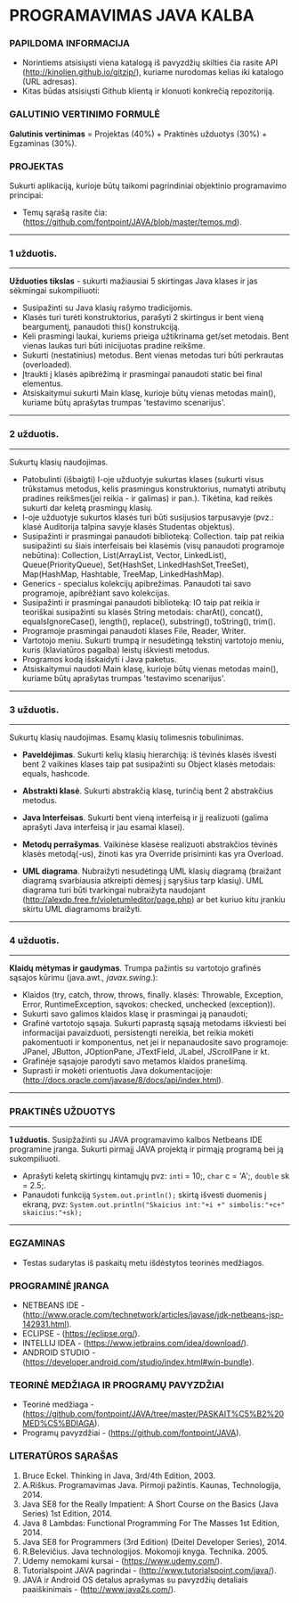 # PROGRAMAVIMAS JAVA KALBA 

### PAPILDOMA INFORMACIJA

- Norintiems atsisiųsti viena katalogą iš pavyzdžių skilties čia rasite API (http://kinolien.github.io/gitzip/), kuriame nurodomas kelias iki katalogo (URL adresas).
- Kitas būdas atsisiųsti Github klientą ir klonuoti konkrečią repozitoriją. 

### GALUTINIO VERTINIMO FORMULĖ

**Galutinis vertinimas** = Projektas (40%) + Praktinės užduotys (30%) + Egzaminas (30%).


### PROJEKTAS  

Sukurti aplikaciją, kurioje būtų taikomi pagrindiniai objektinio programavimo principai:
- Temų sąrašą rasite čia: (https://github.com/fontpoint/JAVA/blob/master/temos.md).

___

### 1 užduotis.
___
**Užduoties tikslas** - sukurti mažiausiai 5 skirtingas Java klases ir jas sėkmingai sukompiliuoti: 
- Susipažinti su Java klasių rašymo tradicijomis.
- Klasės turi turėti konstruktorius, parašyti 2 skirtingus ir bent vieną beargumentį, panaudoti this() konstrukciją.
- Keli prasmingi laukai, kuriems prieiga užtikrinama get/set metodais. Bent vienas laukas turi būti inicijuotas pradine reikšme.
- Sukurti (nestatinius) metodus. Bent vienas metodas turi būti perkrautas (overloaded).
- Įtraukti į klasės apibrėžimą ir prasmingai panaudoti static bei final elementus.
- Atsiskaitymui sukurti Main klasę, kurioje būtų vienas metodas main(), kuriame būtų aprašytas trumpas 'testavimo scenarijus'.

___

### 2 užduotis.
___
Sukurtų klasių naudojimas.
- Patobulinti (išbaigti) I-oje užduotyje sukurtas klases (sukurti visus trūkstamus metodus, kelis prasmingus konstruktorius, 
  numatyti atributų pradines reikšmes(jei reikia - ir galimas) ir pan.). Tikėtina, kad reikės sukurti dar keletą prasmingų klasių.
- I-oje užduotyje sukurtos klasės turi būti susijusios tarpusavyje 
  (pvz.: klasė Auditorija talpina savyje klasės Studentas objektus).
- Susipažinti ir prasmingai panaudoti biblioteką: Collection.
  taip pat reikia susipažinti su šiais interfeisais bei klasėmis (visų panaudoti programoje nebūtina):
  Collection, List(ArrayList, Vector, LinkedList), Queue(PriorityQueue), Set(HashSet, LinkedHashSet,TreeSet), Map(HashMap, Hashtable, TreeMap, LinkedHashMap).
- Generics - specialus kolekcijų apibrežimas. Panaudoti tai savo programoje, apibrėžiant savo kolekcijas.
- Susipažinti ir prasmingai panaudoti biblioteką: IO
  taip pat reikia ir teoriškai susipažinti su klasės String metodais: charAt(), concat(), equalsIgnoreCase(), length(), replace(), substring(), toString(), trim(). 
- Programoje prasmingai panaudoti klases File, Reader, Writer.
- Vartotojo meniu. Sukurti trumpą ir nesudėtingą tekstinį vartotojo meniu, kuris (klaviatūros pagalba) leistų iškviesti metodus. 
- Programos kodą išskaidyti i Java paketus.
- Atsiskaitymui naudoti Main klasę, kurioje būtų vienas metodas main(), kuriame būtų aprašytas trumpas 'testavimo scenarijus'.

___

### 3 užduotis.
___
Sukurtų klasių naudojimas. Esamų klasių tolimesnis tobulinimas.
- **Paveldėjimas**. Sukurti kelių klasių hierarchiją: iš tėvinės klasės išvesti bent 2 vaikines klases taip pat susipažinti su Object klasės metodais: equals, hashcode.
  
- **Abstrakti klasė**. Sukurti abstrakčią klasę, turinčią bent 2 abstrakčius metodus.

- **Java Interfeisas**. Sukurti bent vieną interfeisą ir jį realizuoti (galima aprašyti Java interfeisą ir jau esamai klasei).

- **Metodų perrašymas**. Vaikinėse klasėse realizuoti abstrakčios tėvinės klasės metodą(-us), žinoti kas yra Override prisiminti kas yra Overload.

- **UML diagrama**. Nubraižyti nesudėtingą UML klasių diagramą (braižant diagramą svarbiausia atkreipti dėmesį į sąryšius tarp klasių). UML diagrama turi būti tvarkingai nubraižyta naudojant (http://alexdp.free.fr/violetumleditor/page.php) ar bet kuriuo kitu įrankiu skirtu UML diagramoms braižyti.

___

### 4 užduotis.
___
**Klaidų mėtymas ir gaudymas**. Trumpa pažintis su vartotojo grafinės sąsajos kūrimu (java.awt.*, javax.swing.*):
- Klaidos (try, catch, throw, throws, finally. klasės: Throwable, Exception, Error, RuntimeException, sąvokos: checked, unchecked (exception)). 
- Sukurti savo galimos klaidos klasę ir prasmingai ją panaudoti;
- Grafinė vartotojo sąsaja. Sukurti paprastą sąsają metodams iškviesti bei informacijai pavaizduoti, 
  persistengti nereikia, bet reikia mokėti pakomentuoti ir komponentus, net jei ir nepanaudosite savo programoje:
  JPanel, JButton, JOptionPane, JTextField, JLabel, JScrollPane ir kt.
- Grafinėje sąsajoje parodyti savo metamos klaidos pranešimą.
- Suprasti ir mokėti orientuotis Java dokumentacijoje: (http://docs.oracle.com/javase/8/docs/api/index.html). 

___

### PRAKTINĖS UŽDUOTYS
___
**1 užduotis**. Susipžažinti su JAVA programavimo kalbos Netbeans IDE programine įranga. Sukurti pirmajį JAVA projektą ir pirmąją programą bei ją sukompiliuoti.
- Aprašyti keletą skirtingų kintamųjų pvz: ```int```i = 10;, ```char``` c = 'A';, ```double``` sk = 2.5;.
- Panaudoti funkciją ```System.out.println();``` skirtą išvesti duomenis į ekraną, pvz: ```System.out.println("Skaicius int:"+i +" simbolis:"+c+" skaicius:"+sk);```

___
### EGZAMINAS

- Testas sudarytas iš paskaitų metu išdėstytos teorinės medžiagos.   

### PROGRAMINĖ ĮRANGA

- NETBEANS IDE - (http://www.oracle.com/technetwork/articles/javase/jdk-netbeans-jsp-142931.html).
- ECLIPSE - (https://eclipse.org/).
- INTELLIJ IDEA - (https://www.jetbrains.com/idea/download/).
- ANDROID STUDIO - (https://developer.android.com/studio/index.html#win-bundle).

### TEORINĖ MEDŽIAGA IR PROGRAMŲ PAVYZDŽIAI
- Teorinė medžiaga - (https://github.com/fontpoint/JAVA/tree/master/PASKAIT%C5%B2%20MED%C5%BDIAGA).
- Programų pavyzdžiai - (https://github.com/fontpoint/JAVA).

### LITERATŪROS SĄRAŠAS

1. Bruce Eckel. Thinking in Java, 3rd/4th Edition, 2003. 
2. A.Riškus. Programavimas Java. Pirmoji pažintis. Kaunas, Technologija, 2014. 
3. Java SE8 for the Really Impatient: A Short Course on the Basics (Java Series) 1st Edition, 2014. 
4. Java 8 Lambdas: Functional Programming For The Masses 1st Edition, 2014. 
5. Java SE8 for Programmers (3rd Edition) (Deitel Developer Series), 2014. 
6. R.Belevičius. Java technologijos. Mokomoji knyga. Technika. 2005. 
7. Udemy nemokami kursai - (https://www.udemy.com/).
8. Tutorialspoint JAVA pagrindai - (http://www.tutorialspoint.com/java/).
9. JAVA ir Android OS detalus aprašymas su pavyzdžių detaliais paaiškinimais - (http://www.java2s.com/).
